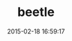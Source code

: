 ---
layout: post
title:  "beetle"
repo:   "xing/beetle"
date:   2015-02-18 16:59:17
gemurl: http://xing.github.com/beetle/
---